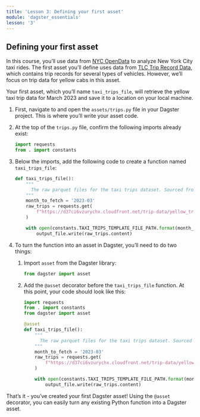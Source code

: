 ```yaml
---
title: 'Lesson 3: Defining your first asset'
module: 'dagster_essentials'
lesson: '3'
---
```


## Defining your first asset

In this course, you’ll use data from [NYC OpenData](https://opendata.cityofnewyork.us/) to analyze New York City taxi rides. The first asset you’ll define uses data from [TLC Trip Record Data](https://www.nyc.gov/site/tlc/about/tlc-trip-record-data.page), which contains trip records for several types of vehicles. However, we’ll focus on trip data for yellow cabs in this asset.

Your first asset, which you’ll name `taxi_trips_file`, will retrieve the yellow taxi trip data for March 2023 and save it to a location on your local machine.

1. First, navigate to and open the `assets/trips.py` file in your Dagster project. This is where you’ll write your asset code.

2. At the top of the `trips.py` file, confirm the following imports already exist:

   ```python
   import requests
   from . import constants
   ```

3. Below the imports, add the following code to create a function named `taxi_trips_file`:

   ```python
   def taxi_trips_file():
       """
         The raw parquet files for the taxi trips dataset. Sourced from the NYC Open Data portal.
       """
       month_to_fetch = '2023-03'
       raw_trips = requests.get(
           f"https://d37ci6vzurychx.cloudfront.net/trip-data/yellow_tripdata_{month_to_fetch}.parquet"
       )

       with open(constants.TAXI_TRIPS_TEMPLATE_FILE_PATH.format(month_to_fetch), "wb") as output_file:
           output_file.write(raw_trips.content)
   ```

4. To turn the function into an asset in Dagster, you’ll need to do two things:

   1. Import `asset` from the Dagster library:

      ```python
      from dagster import asset
      ```

   2. Add the `@asset` decorator before the `taxi_trips_file` function. At this point, your code should look like this:

      ```python
      import requests
      from . import constants
      from dagster import asset

      @asset
      def taxi_trips_file():
          """
            The raw parquet files for the taxi trips dataset. Sourced from the NYC Open Data portal.
          """
          month_to_fetch = '2023-03'
          raw_trips = requests.get(
              f"https://d37ci6vzurychx.cloudfront.net/trip-data/yellow_tripdata_{month_to_fetch}.parquet"
          )

          with open(constants.TAXI_TRIPS_TEMPLATE_FILE_PATH.format(month_to_fetch), "wb") as output_file:
              output_file.write(raw_trips.content)
      ```

That’s it - you’ve created your first Dagster asset! Using the `@asset` decorator, you can easily turn any existing Python function into a Dagster asset.
